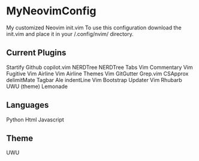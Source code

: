 # MyNeovimConfig
My customized Neovim init.vim  To use this configuration download the init.vim and place it in your /.config/nvim/ directory.

## Current Plugins
Startify
Github copilot.vim
NERDTree
NERDTree Tabs
Vim Commentary
Vim Fugitive
Vim Airline
Vim Airline Themes
Vim GitGutter
Grep.vim
CSApprox
delimitMate
Tagbar
Ale
indentLine
Vim Bootstrap Updater
Vim Rhubarb
UWU (theme)
Lemonade


## Languages
Python
Html
Javascript

## Theme
UWU
